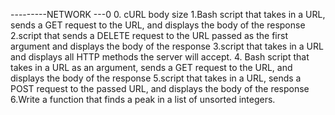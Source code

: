 ---------NETWORK ---0 
0. cURL body size
1.Bash script that takes in a URL, sends a GET request to the URL, and displays the body of the response
2.script that sends a DELETE request to the URL passed as the first argument and displays the body of the response
3.script that takes in a URL and displays all HTTP methods the server will accept.
4. Bash script that takes in a URL as an argument, sends a GET request to the URL, and displays the body of the response
5.script that takes in a URL, sends a POST request to the passed URL, and displays the body of the response
6.Write a function that finds a peak in a list of unsorted integers.
